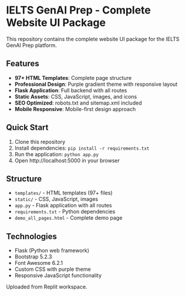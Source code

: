 # IELTS GenAI Prep - Complete Website UI Package

This repository contains the complete website UI package for the IELTS GenAI Prep platform.

## Features

- **97+ HTML Templates**: Complete page structure
- **Professional Design**: Purple gradient theme with responsive layout
- **Flask Application**: Full backend with all routes
- **Static Assets**: CSS, JavaScript, images, and icons
- **SEO Optimized**: robots.txt and sitemap.xml included
- **Mobile Responsive**: Mobile-first design approach

## Quick Start

1. Clone this repository
2. Install dependencies: `pip install -r requirements.txt`
3. Run the application: `python app.py`
4. Open http://localhost:5000 in your browser

## Structure

- `templates/` - HTML templates (97+ files)
- `static/` - CSS, JavaScript, images
- `app.py` - Flask application with all routes
- `requirements.txt` - Python dependencies
- `demo_all_pages.html` - Complete demo page

## Technologies

- Flask (Python web framework)
- Bootstrap 5.2.3
- Font Awesome 6.2.1
- Custom CSS with purple theme
- Responsive JavaScript functionality

Uploaded from Replit workspace.
